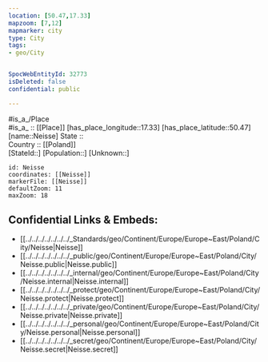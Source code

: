 ```yaml
---
location: [50.47,17.33] 
mapzoom: [7,12] 
mapmarker: city 
type: City
tags:
- geo/City


SpocWebEntityId: 32773
isDeleted: false
confidential: public

---
```

#is_a_/Place  
#is_a_ :: [[Place]] 
[has_place_longitude::17.33] 
[has_place_latitude::50.47] 
[name::Neisse] 
State ::  
Country :: [[Poland]]  
[StateId::] 
[Population::] 
[Unknown::] 


```leaflet
id: Neisse
coordinates: [[Neisse]] 
markerFile: [[Neisse]] 
defaultZoom: 11 
maxZoom: 18
```


## Confidential Links & Embeds: 
- [[../../../../../../../_Standards/geo/Continent/Europe/Europe~East/Poland/City/Neisse|Neisse]] 
- [[../../../../../../../_public/geo/Continent/Europe/Europe~East/Poland/City/Neisse.public|Neisse.public]] 
- [[../../../../../../../_internal/geo/Continent/Europe/Europe~East/Poland/City/Neisse.internal|Neisse.internal]] 
- [[../../../../../../../_protect/geo/Continent/Europe/Europe~East/Poland/City/Neisse.protect|Neisse.protect]] 
- [[../../../../../../../_private/geo/Continent/Europe/Europe~East/Poland/City/Neisse.private|Neisse.private]] 
- [[../../../../../../../_personal/geo/Continent/Europe/Europe~East/Poland/City/Neisse.personal|Neisse.personal]] 
- [[../../../../../../../_secret/geo/Continent/Europe/Europe~East/Poland/City/Neisse.secret|Neisse.secret]] 
